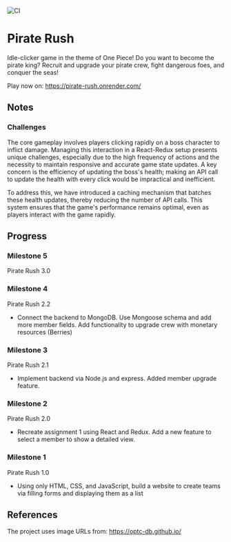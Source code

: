 ![CI](https://github.com/ubc-cpsc455-2024S/assignment-jacksonliiii/actions/workflows/ci.yml/badge.svg)

# Pirate Rush
Idle-clicker game in the theme of One Piece! Do you want to become the pirate king? Recruit and upgrade your pirate crew, fight dangerous foes, and conquer the seas!

Play now on: https://pirate-rush.onrender.com/

## Notes
### Challenges
The core gameplay involves players clicking rapidly on a boss character to inflict damage. Managing this interaction in a React-Redux setup presents unique challenges, especially due to the high frequency of actions and the necessity to maintain responsive and accurate game state updates. A key concern is the efficiency of updating the boss's health; making an API call to update the health with every click would be impractical and inefficient.

To address this, we have introduced a caching mechanism that batches these health updates, thereby reducing the number of API calls. This system ensures that the game's performance remains optimal, even as players interact with the game rapidly.

## Progress
### Milestone 5
Pirate Rush 3.0

### Milestone 4
Pirate Rush 2.2
- Connect the backend to MongoDB. Use Mongoose schema and add more member fields. Add functionality to upgrade crew with monetary resources (Berries)

### Milestone 3
Pirate Rush 2.1
- Implement backend via Node.js and express. Added member upgrade feature.

### Milestone 2
Pirate Rush 2.0
- Recreate assignment 1 using React and Redux. Add a new feature to select a member to show a detailed view.

### Milestone 1
Pirate Rush 1.0
- Using only HTML, CSS, and JavaScript, build a website to create teams via 
filling forms and displaying them as a list

## References

The project uses image URLs from: https://optc-db.github.io/

